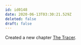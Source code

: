```yaml
---
id: id0148
date: 2020-06-13T03:30:21.529Z
deleted: false
draft: false
---
```


Created a new chapter [The Tracer][1].

[1]: the-tracer.html
